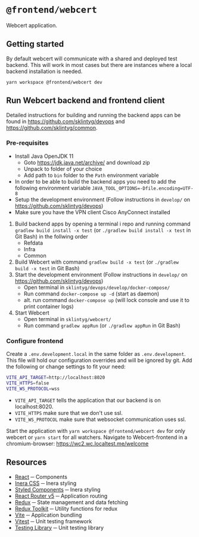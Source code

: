# `@frontend/webcert`

Webcert application.

## Getting started

By default webcert will communicate with a shared and deployed test backend. This will work in most cases but there are instances where a local backend installation is needed.

`yarn workspace @frontend/webcert dev`

## Run Webcert backend and frontend client

Detailed instructions for building and running the backend apps can be found in <https://github.com/sklintyg/devops> and <https://github.com/sklintyg/common>.

### Pre-requisites

- Install Java OpenJDK 11
  - Goto <https://jdk.java.net/archive/> and download zip
  - Unpack to folder of your choice
  - Add path to `bin` folder to the `Path` environment variable
- In order to be able to build the backend apps you need to add the following environment variable
  `JAVA_TOOL_OPTIONS=-Dfile.encoding=UTF-8`
- Setup the development environment (Follow instructions in `develop/` on <https://github.com/sklintyg/devops>)
- Make sure you have the VPN client Cisco AnyConnect installed

1. Build backend apps by opening a terminal i repo and running command `gradlew build install -x test` (or `./gradlew build install -x test` in Git Bash) in the follwing order
   - Refdata
   - Infra
   - Common
2. Build Webcert with command `gradlew build -x test` (or `./gradlew build -x test` in Git Bash)
3. Start the development environment (Follow instructions in `develop/` on <https://github.com/sklintyg/devops>)
   - Open terminal in `sklintyg/devops/develop/docker-compose/`
   - Run command `docker-compose up -d` (start as daemon)
   - alt. run command `docker-compose up` (will lock console and use it to print container logs)
4. Start Webcert
   - Open terminal in `sklintyg/webcert/`
   - Run command `gradlew appRun` (or `./gradlew appRun` in Git Bash)

### Configure frontend

Create a `.env.development.local` in the same folder as `.env.development`. This file will hold our configuration overrides and will be ignored by git. Add the following or change settings to fit your need:

```bash
VITE_API_TARGET=http://localhost:8020
VITE_HTTPS=false
VITE_WS_PROTOCOL=wss
```

- `VITE_API_TARGET` tells the application that our backend is on localhost:8020.
- `VITE_HTTPS` make sure that we don't use ssl.
- `VITE_WS_PROTOCOL` make sure that websocket communication uses ssl.

Start the application with `yarn workspace @frontend/webcert dev` for only webcert or `yarn start` for all watchers. Navigate to Webcert-frontend in a chromium-browser: <https://wc2.wc.localtest.me/welcome>

## Resources

- [React](https://react.dev/) ─ Components
- [Inera CSS](https://css.inera.se/) ─ Inera styling
- [Styled Components](https://styled-components.com/) ─ Inera styling
- [React Router v5](https://v5.reactrouter.com/) ─ Application routing
- [Redux](https://redux.js.org/) ─ State management and data fetching
- [Redux Toolkit](https://redux-toolkit.js.org/) ─ Utility functions for redux
- [Vite](https://vitejs.dev/) ─ Application bundling
- [Vitest](https://vitest.dev/) ─ Unit testing framework
- [Testing Library](https://testing-library.com/) ─ Unit testing library
